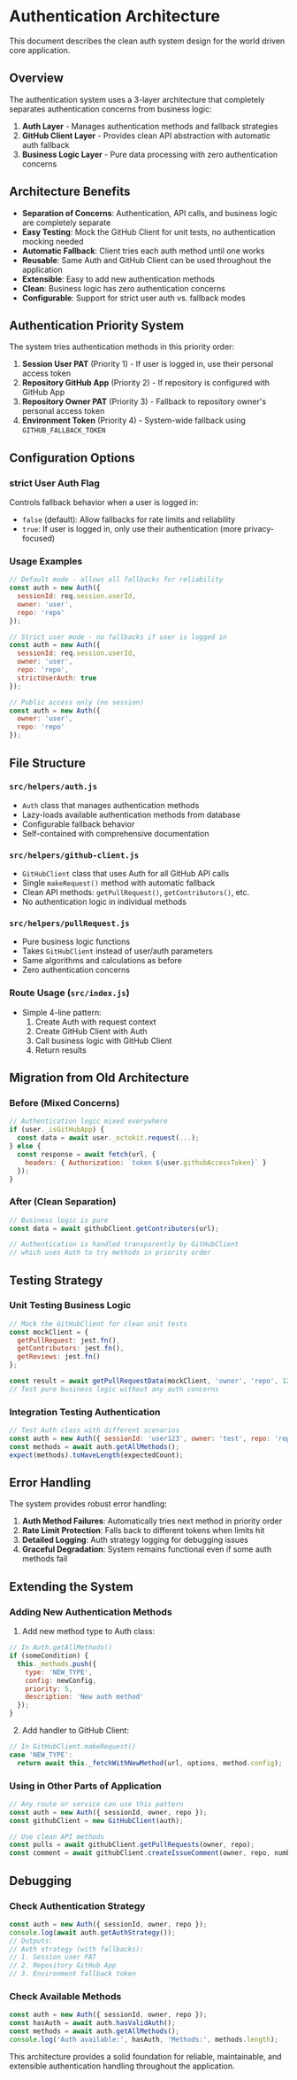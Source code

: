 # Authentication Architecture

This document describes the clean auth system design for the world driven core application.

## Overview

The authentication system uses a 3-layer architecture that completely separates authentication concerns from business logic:

1. **Auth Layer** - Manages authentication methods and fallback strategies
2. **GitHub Client Layer** - Provides clean API abstraction with automatic auth fallback
3. **Business Logic Layer** - Pure data processing with zero authentication concerns

## Architecture Benefits

- **Separation of Concerns**: Authentication, API calls, and business logic are completely separate
- **Easy Testing**: Mock the GitHub Client for unit tests, no authentication mocking needed
- **Automatic Fallback**: Client tries each auth method until one works
- **Reusable**: Same Auth and GitHub Client can be used throughout the application
- **Extensible**: Easy to add new authentication methods
- **Clean**: Business logic has zero authentication concerns
- **Configurable**: Support for strict user auth vs. fallback modes

## Authentication Priority System

The system tries authentication methods in this priority order:

1. **Session User PAT** (Priority 1) - If user is logged in, use their personal access token
2. **Repository GitHub App** (Priority 2) - If repository is configured with GitHub App
3. **Repository Owner PAT** (Priority 3) - Fallback to repository owner's personal access token
4. **Environment Token** (Priority 4) - System-wide fallback using `GITHUB_FALLBACK_TOKEN`

## Configuration Options

### strict User Auth Flag

Controls fallback behavior when a user is logged in:

- `false` (default): Allow fallbacks for rate limits and reliability
- `true`: If user is logged in, only use their authentication (more privacy-focused)

### Usage Examples

```javascript
// Default mode - allows all fallbacks for reliability
const auth = new Auth({
  sessionId: req.session.userId,
  owner: 'user',
  repo: 'repo'
});

// Strict user mode - no fallbacks if user is logged in
const auth = new Auth({
  sessionId: req.session.userId,
  owner: 'user',
  repo: 'repo',
  strictUserAuth: true
});

// Public access only (no session)
const auth = new Auth({
  owner: 'user',
  repo: 'repo'
});
```

## File Structure

### `src/helpers/auth.js`
- `Auth` class that manages authentication methods
- Lazy-loads available authentication methods from database
- Configurable fallback behavior
- Self-contained with comprehensive documentation

### `src/helpers/github-client.js`
- `GitHubClient` class that uses Auth for all GitHub API calls
- Single `makeRequest()` method with automatic fallback
- Clean API methods: `getPullRequest()`, `getContributors()`, etc.
- No authentication logic in individual methods

### `src/helpers/pullRequest.js`
- Pure business logic functions
- Takes `GitHubClient` instead of user/auth parameters
- Same algorithms and calculations as before
- Zero authentication concerns

### Route Usage (`src/index.js`)
- Simple 4-line pattern:
  1. Create Auth with request context
  2. Create GitHub Client with Auth
  3. Call business logic with GitHub Client
  4. Return results

## Migration from Old Architecture

### Before (Mixed Concerns)
```javascript
// Authentication logic mixed everywhere
if (user._isGitHubApp) {
  const data = await user._octokit.request(...);
} else {
  const response = await fetch(url, {
    headers: { Authorization: `token ${user.githubAccessToken}` }
  });
}
```

### After (Clean Separation)
```javascript
// Business logic is pure
const data = await githubClient.getContributors(url);

// Authentication is handled transparently by GitHubClient
// which uses Auth to try methods in priority order
```

## Testing Strategy

### Unit Testing Business Logic
```javascript
// Mock the GitHubClient for clean unit tests
const mockClient = {
  getPullRequest: jest.fn(),
  getContributors: jest.fn(),
  getReviews: jest.fn()
};

const result = await getPullRequestData(mockClient, 'owner', 'repo', 123);
// Test pure business logic without any auth concerns
```

### Integration Testing Authentication
```javascript
// Test Auth class with different scenarios
const auth = new Auth({ sessionId: 'user123', owner: 'test', repo: 'repo' });
const methods = await auth.getAllMethods();
expect(methods).toHaveLength(expectedCount);
```

## Error Handling

The system provides robust error handling:

1. **Auth Method Failures**: Automatically tries next method in priority order
2. **Rate Limit Protection**: Falls back to different tokens when limits hit
3. **Detailed Logging**: Auth strategy logging for debugging issues
4. **Graceful Degradation**: System remains functional even if some auth methods fail

## Extending the System

### Adding New Authentication Methods

1. Add new method type to Auth class:
```javascript
// In Auth.getAllMethods()
if (someCondition) {
  this._methods.push({
    type: 'NEW_TYPE',
    config: newConfig,
    priority: 5,
    description: 'New auth method'
  });
}
```

2. Add handler to GitHub Client:
```javascript
// In GitHubClient.makeRequest()
case 'NEW_TYPE':
  return await this._fetchWithNewMethod(url, options, method.config);
```

### Using in Other Parts of Application

```javascript
// Any route or service can use this pattern
const auth = new Auth({ sessionId, owner, repo });
const githubClient = new GitHubClient(auth);

// Use clean API methods
const pulls = await githubClient.getPullRequests(owner, repo);
const comment = await githubClient.createIssueComment(owner, repo, number, body);
```

## Debugging

### Check Authentication Strategy
```javascript
const auth = new Auth({ sessionId, owner, repo });
console.log(await auth.getAuthStrategy());
// Outputs:
// Auth strategy (with fallbacks):
// 1. Session user PAT
// 2. Repository GitHub App
// 3. Environment fallback token
```

### Check Available Methods
```javascript
const auth = new Auth({ sessionId, owner, repo });
const hasAuth = await auth.hasValidAuth();
const methods = await auth.getAllMethods();
console.log('Auth available:', hasAuth, 'Methods:', methods.length);
```

This architecture provides a solid foundation for reliable, maintainable, and extensible authentication handling throughout the application.